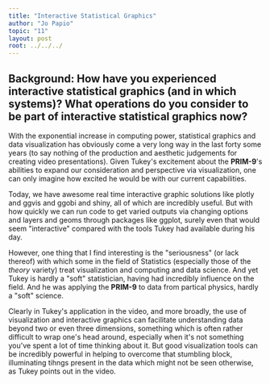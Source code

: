 ```yaml
---
title: "Interactive Statistical Graphics"
author: "Jo Papio"
topic: "11"
layout: post
root: ../../../
---
```


## Background: How have you experienced interactive statistical graphics (and in which systems)? What operations do you consider to be part of interactive statistical graphics now? 

With the exponential increase in computing power, statistical graphics and data visualization has obviously come a very long way in the last forty some years (to say nothing of the production and aesthetic judgements for creating video presentations). Given Tukey's excitement about the **PRIM-9**'s abilities to expand our consideration and perspective via visualization, one can only imagine how excited he would be with our current capabilities.

Today, we have awesome real time interactive graphic solutions like plotly and ggvis and ggobi and shiny, all of which are incredibly useful. But with how quickly we can run code to get varied outputs via changing options and layers and geoms through packages like ggplot, surely even that would seem "interactive" compared with the tools Tukey had available during his day.

However, one thing that I find interesting is the "seriousness" (or lack thereof) with which some in the field of Statistics (especially those of the *theory* variety) treat visualization and computing and data science. And yet Tukey is hardly a "soft" statistician, having had incredibly influence on the field. And he was applying the **PRIM-9** to data from partical physics, hardly a "soft" science.

Clearly in Tukey's application in the video, and more broadly, the use of visualization and interactive graphics can facilitate understanding data beyond two or even three dimensions, something which is often rather difficult to wrap one's head around, especially when it's not something you've spent a lot of time thinking about it. But good visualization tools can be incredibly powerful in helping to overcome that stumbling block, illuminating tihngs present in the data which might not be seen otherwise, as Tukey points out in the video.
